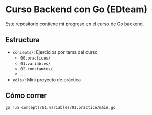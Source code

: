 # Curso Backend con Go (EDteam)

Este repositorio contiene mi progreso en el curso de Go backend. 

## Estructura

- `concepts/`: Ejercicios por tema del curso
  - `00.practices/`
  - `01.variables/`
  - `02.constantes/`
  - ...
- `edls/`: Mini proyecto de práctica

## Cómo correr

```bash
go run concepts/01.variables/01.practice/main.go
